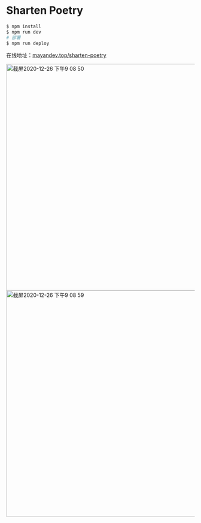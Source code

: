 # Sharten Poetry

```bash
$ npm install
$ npm run dev
# 部署
$ npm run deploy
```

在线地址：[mayandev.top/sharten-poetry](https://mayandev.top/sharten-poetry)


<img width="604" alt="截屏2020-12-26 下午9 08 50" src="https://user-images.githubusercontent.com/28648715/103152035-e8cc6600-47be-11eb-9173-1010cec322e1.png">
<img width="604" alt="截屏2020-12-26 下午9 08 59" src="https://user-images.githubusercontent.com/28648715/103152040-f08c0a80-47be-11eb-8fd1-bcf74a1b0402.png">
